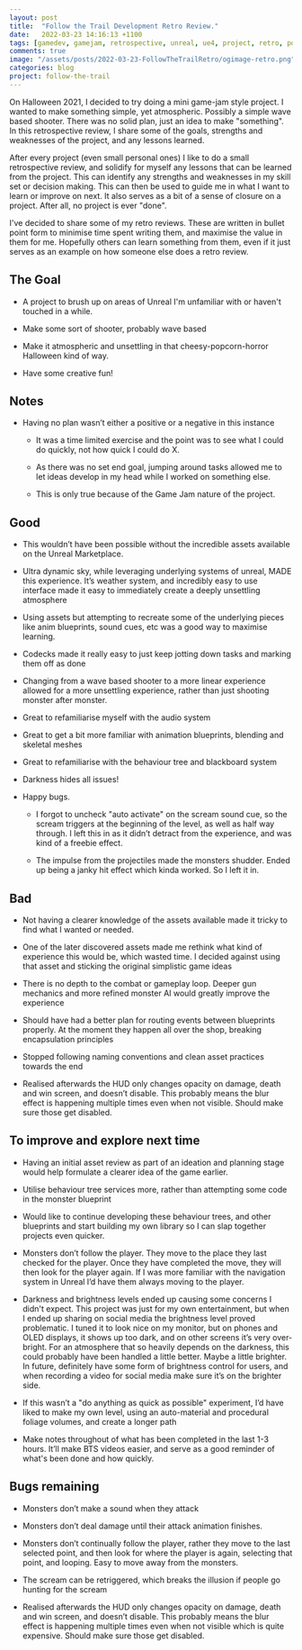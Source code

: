 ```yaml
---
layout: post
title:  "Follow the Trail Development Retro Review."
date:   2022-03-23 14:16:13 +1100
tags: [gamedev, gamejam, retrospective, unreal, ue4, project, retro, postmortem]
comments: true
image: "/assets/posts/2022-03-23-FollowTheTrailRetro/ogimage-retro.png"
categories: blog
project: follow-the-trail
---
```


On Halloween 2021, I decided to try doing a mini game-jam style project. I wanted to make something simple, yet atmospheric. Possibly a simple wave based shooter. There was no solid plan, just an idea to make "something". In this retrospective review, I share some of the goals, strengths and weaknesses of the project, and any lessons learned.

<!--more-->

After every project (even small personal ones) I like to do a small retrospective review, and solidify for myself any lessons that can be learned from the project. This can identify any strengths and weaknesses in my skill set or decision making. This can then be used to guide me in what I want to learn or improve on next. It also serves as a bit of a sense of closure on a project. After all, no project is ever "done".

I've decided to share some of my retro reviews. These are written in bullet point form to minimise time spent writing them, and maximise the value in them for me. Hopefully others can learn something from them, even if it just serves as an example on how someone else does a retro review.

## The Goal

* A project to brush up on areas of Unreal I'm unfamiliar with or haven't touched in a while.

* Make some sort of shooter, probably wave based

* Make it atmospheric and unsettling in that cheesy-popcorn-horror Halloween kind of way.

* Have some creative fun!

## Notes

* Having no plan wasn’t either a positive or a negative in this instance

    * It was a time limited exercise and the point was to see what I could do quickly, not how quick I could do X.

    * As there was no set end goal, jumping around tasks allowed me to let ideas develop in my head while I worked on something else.

    * This is only true because of the Game Jam nature of the project.

## Good

* This wouldn’t have been possible without the incredible assets available on the Unreal Marketplace.

* Ultra dynamic sky, while leveraging underlying systems of unreal, MADE this experience. It’s weather system, and incredibly easy to use interface made it easy to immediately create a deeply unsettling atmosphere

* Using assets but attempting to recreate some of the underlying pieces like anim blueprints, sound cues, etc was a good way to maximise learning.

* Codecks made it really easy to just keep jotting down tasks and marking them off as done

* Changing from a wave based shooter to a more linear experience allowed for a more unsettling experience, rather than just shooting monster after monster.

* Great to refamiliarise myself with the audio system

* Great to get a bit more familiar with animation blueprints, blending and skeletal meshes

* Great to refamiliarise with the behaviour tree and blackboard system

* Darkness hides all issues!

* Happy bugs.

    * I forgot to uncheck "auto activate" on the scream sound cue, so the scream triggers at the beginning of the level, as well as half way through. I left this in as it didn’t detract from the experience, and was kind of a freebie effect.

    * The impulse from the projectiles made the monsters shudder. Ended up being a janky hit effect which kinda worked. So I left it in.

## Bad

* Not having a clearer knowledge of the assets available made it tricky to find what I wanted or needed.

* One of the later discovered assets made me rethink what kind of experience this would be, which wasted time. I decided against using that asset and sticking the original simplistic game ideas

* There is no depth to the combat or gameplay loop. Deeper gun mechanics and more refined monster AI would greatly improve the experience

* Should have had a better plan for routing events between blueprints properly. At the moment they happen all over the shop, breaking encapsulation principles

* Stopped following naming conventions and clean asset practices towards the end

* Realised afterwards the HUD only changes opacity on damage, death and win screen, and doesn’t disable. This probably means the blur effect is happening multiple times even when not visible. Should make sure those get disabled.

## To improve and explore next time

* Having an initial asset review as part of an ideation and planning stage would help formulate a clearer idea of the game earlier.

* Utilise behaviour tree services more, rather than attempting some code in the monster blueprint

* Would like to continue developing these behaviour trees, and other blueprints and start building my own library so I can slap together projects even quicker.

* Monsters don’t follow the player. They move to the place they last checked for the player. Once they have completed the move, they will then look for the player again. If I was more familiar with the navigation system in Unreal I’d have them always moving to the player.

* Darkness and brightness levels ended up causing some concerns I didn't expect. This project was just for my own entertainment, but when I ended up sharing on social media the brightness level proved problematic. I tuned it to look nice on my monitor, but on phones and OLED displays, it shows up too dark, and on other screens it’s very over-bright. For an atmosphere that so heavily depends on the darkness, this could probably have been handled a little better. Maybe a little brighter. In future, definitely have some form of brightness control for users, and when recording a video for social media make sure it’s on the brighter side.

* If this wasn’t a "do anything as quick as possible" experiment, I’d have liked to make my own level, using an auto-material and procedural foliage volumes, and create a longer path

* Make notes throughout of what has been completed in the last 1-3 hours. It’ll make BTS videos easier, and serve as a good reminder of what's been done and how quickly.

## Bugs remaining

* Monsters don’t make a sound when they attack

* Monsters don’t deal damage until their attack animation finishes.

* Monsters don’t continually follow the player, rather they move to the last selected point, and then look for where the player is again, selecting that point, and looping. Easy to move away from the monsters.

* The scream can be retriggered, which breaks the illusion if people go hunting for the scream

* Realised afterwards the HUD only changes opacity on damage, death and win screen, and doesn’t disable. This probably means the blur effect is happening multiple times even when not visible which is quite expensive. Should make sure those get disabled.
